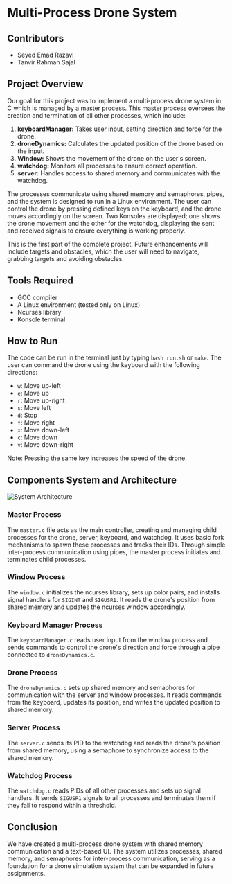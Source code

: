 # Multi-Process Drone System

## Contributors
- Seyed Emad Razavi
- Tanvir Rahman Sajal

## Project Overview
Our goal for this project was to implement a multi-process drone system in C which is managed by a master process. This master process oversees the creation and termination of all other processes, which include:

1. **keyboardManager:** Takes user input, setting direction and force for the drone.
2. **droneDynamics:** Calculates the updated position of the drone based on the input.
3. **Window:** Shows the movement of the drone on the user's screen.
4. **watchdog:** Monitors all processes to ensure correct operation.
5. **server:** Handles access to shared memory and communicates with the watchdog.

The processes communicate using shared memory and semaphores, pipes, and the system is designed to run in a Linux environment. The user can control the drone by pressing defined keys on the keyboard, and the drone moves accordingly on the screen. Two Konsoles are displayed; one shows the drone movement and the other for the watchdog, displaying the sent and received signals to ensure everything is working properly.

This is the first part of the complete project. Future enhancements will include targets and obstacles, which the user will need to navigate, grabbing targets and avoiding obstacles.

## Tools Required
- GCC compiler
- A Linux environment (tested only on Linux)
- Ncurses library
- Konsole terminal

## How to Run
The code can be run in the terminal just by typing `bash run.sh` or `make`. The user can command the drone using the keyboard with the following directions:

- `w`: Move up-left
- `e`: Move up
- `r`: Move up-right
- `s`: Move left
- `d`: Stop
- `f`: Move right
- `x`: Move down-left
- `c`: Move down
- `v`: Move down-right

Note: Pressing the same key increases the speed of the drone.

## Components System and Architecture
![System Architecture](/path/to/your/diagram.png)

### Master Process
The `master.c` file acts as the main controller, creating and managing child processes for the drone, server, keyboard, and watchdog. It uses basic fork mechanisms to spawn these processes and tracks their IDs. Through simple inter-process communication using pipes, the master process initiates and terminates child processes.

### Window Process
The `window.c` initializes the ncurses library, sets up color pairs, and installs signal handlers for `SIGINT` and `SIGUSR1`. It reads the drone's position from shared memory and updates the ncurses window accordingly.

### Keyboard Manager Process
The `keyboardManager.c` reads user input from the window process and sends commands to control the drone's direction and force through a pipe connected to `droneDynamics.c`.

### Drone Process
The `droneDynamics.c` sets up shared memory and semaphores for communication with the server and window processes. It reads commands from the keyboard, updates its position, and writes the updated position to shared memory.

### Server Process
The `server.c` sends its PID to the watchdog and reads the drone's position from shared memory, using a semaphore to synchronize access to the shared memory.

### Watchdog Process
The `watchdog.c` reads PIDs of all other processes and sets up signal handlers. It sends `SIGUSR1` signals to all processes and terminates them if they fail to respond within a threshold.

## Conclusion
We have created a multi-process drone system with shared memory communication and a text-based UI. The system utilizes processes, shared memory, and semaphores for inter-process communication, serving as a foundation for a drone simulation system that can be expanded in future assignments.
